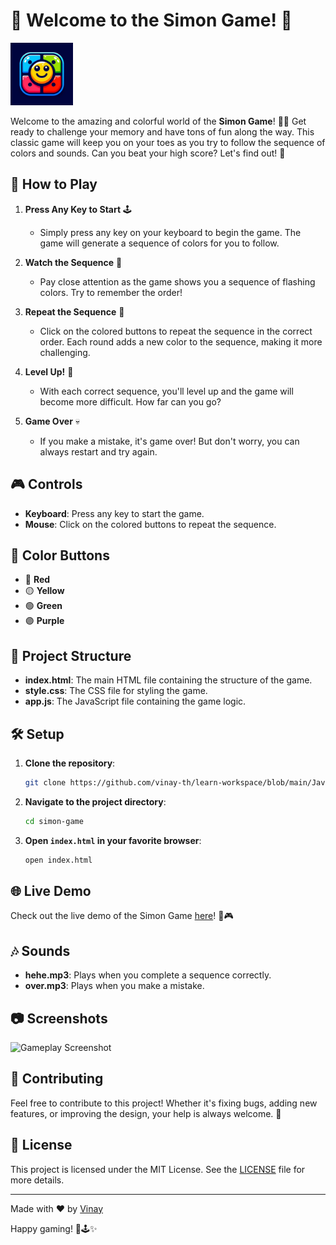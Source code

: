 # 🎉 Welcome to the Simon Game! 🎉

<img src="simonlogo.png" height="100px" width="100px">

Welcome to the amazing and colorful world of the **Simon Game**! 🌈✨ Get ready to challenge your memory and have tons of fun along the way. This classic game will keep you on your toes as you try to follow the sequence of colors and sounds. Can you beat your high score? Let's find out! 🚀

## 🌟 How to Play

1. **Press Any Key to Start** 🕹️
   - Simply press any key on your keyboard to begin the game. The game will generate a sequence of colors for you to follow.

2. **Watch the Sequence** 👀
   - Pay close attention as the game shows you a sequence of flashing colors. Try to remember the order!

3. **Repeat the Sequence** 🧠
   - Click on the colored buttons to repeat the sequence in the correct order. Each round adds a new color to the sequence, making it more challenging.

4. **Level Up!** 🚀
   - With each correct sequence, you'll level up and the game will become more difficult. How far can you go?

5. **Game Over** 💀
   - If you make a mistake, it's game over! But don't worry, you can always restart and try again.

## 🎮 Controls

- **Keyboard**: Press any key to start the game.
- **Mouse**: Click on the colored buttons to repeat the sequence.

## 🎨 Color Buttons

- 🔴 **Red**
- 🟡 **Yellow**
- 🟢 **Green**
- 🟣 **Purple**

## 🔧 Project Structure

- **index.html**: The main HTML file containing the structure of the game.
- **style.css**: The CSS file for styling the game.
- **app.js**: The JavaScript file containing the game logic.

## 🛠️ Setup

1. **Clone the repository**:
   ```bash
   git clone https://github.com/vinay-th/learn-workspace/blob/main/JavaScript/9.%20Mini%20Proj/Simon%20Says/
   ```
2. **Navigate to the project directory**:
   ```bash
   cd simon-game
   ```
3. **Open `index.html` in your favorite browser**:
   ```bash
   open index.html
   ```

## 🌐 Live Demo

Check out the live demo of the Simon Game [here](https://hawk-10.github.io/simon-says/)! 🚀🎮

## 🎶 Sounds

- **hehe.mp3**: Plays when you complete a sequence correctly.
- **over.mp3**: Plays when you make a mistake.

## 📷 Screenshots

![Gameplay Screenshot](https://via.placeholder.com/800x600?text=Gameplay+Screenshot)

## 🙌 Contributing

Feel free to contribute to this project! Whether it's fixing bugs, adding new features, or improving the design, your help is always welcome. 💖

## 📜 License

This project is licensed under the MIT License. See the [LICENSE](LICENSE) file for more details.

---

Made with ❤️ by [Vinay](https://github.com/vinay-th) 

Happy gaming! 🎉🕹️✨
